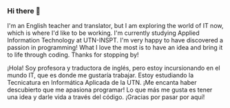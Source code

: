 ### Hi there 👋
I'm an English teacher and translator, but I am exploring the world of IT now, which is where I'd like to be working. I'm currently studying Applied Information Technology at UTN-INSPT. I'm very happy to have discovered a passion in programming! What I love the most is to have an idea and bring it to life through coding.
Thanks for stopping by!

¡Hola!
Soy profesora y traductora de inglés, pero estoy incursionando en el mundo IT, que es donde me gustaría trabajar. Estoy estudiando la Tecnicatura en Informática Aplicada de la UTN. ¡Me encanta haber descubierto que me apasiona programar! Lo que más me gusta es tener una idea y darle vida a través del código.
¡Gracias por pasar por aquí!


<!--

Here are some ideas to get you started:

- 🔭 I’m currently working on ...
- 🌱 I’m currently learning ...
- 👯 I’m looking to collaborate on ...
- 🤔 I’m looking for help with ...
- 💬 Ask me about ...
- 📫 How to reach me: ...
- ⚡ Fun fact: ...
-->
